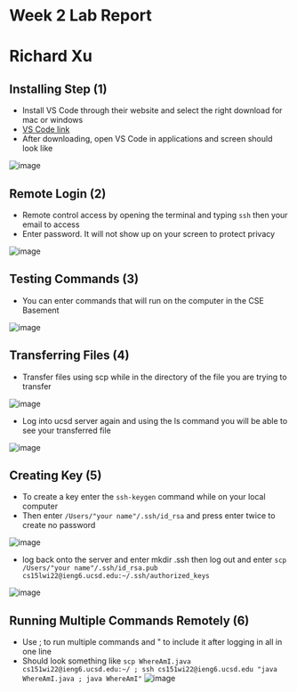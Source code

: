 # Week 2 Lab Report
# Richard Xu 

## Installing Step (1)
* Install VS Code through their website and select the right download for mac or windows
* [VS Code link](https://code.visualstudio.com/)
* After downloading, open VS Code in applications and screen should look like

![image](https://user-images.githubusercontent.com/97650817/150315842-922bf44e-21b3-40ea-a097-902d672f5b00.png)

## Remote Login (2)
* Remote control access by opening the terminal and typing ```ssh``` then your email to access
* Enter password. It will not show up on your screen to protect privacy

![image](https://user-images.githubusercontent.com/97650817/150317906-2d81a293-adf2-4ffc-a1f6-d870c464930d.png)

## Testing Commands (3)
* You can enter commands that will run on the computer in the CSE Basement

![image](https://user-images.githubusercontent.com/97650817/150318311-06c6c307-6e8c-488c-8512-0c8524c7c8d9.png)

## Transferring Files (4)
* Transfer files using scp while in the directory of the file you are trying to transfer

![image](https://user-images.githubusercontent.com/97650817/150320158-ca354984-f5d2-4156-ae27-0ffcd8a2de55.png)

* Log into ucsd server again and using the ls command you will be able to see your transferred file

![image](https://user-images.githubusercontent.com/97650817/150320346-6775d750-5ca2-4a69-9161-51b4433b1367.png)

## Creating Key (5)
* To create a key enter the ```ssh-keygen``` command while on your local computer
* Then enter ```/Users/"your name"/.ssh/id_rsa``` and press enter twice to create no password

![image](https://user-images.githubusercontent.com/97650817/150322158-a7cb0915-e5c0-4d9a-8dc0-ebc2b1834e5a.png)

* log back onto the server and enter mkdir .ssh then log out and enter ```scp /Users/"your name"/.ssh/id_rsa.pub cs15lwi22@ieng6.ucsd.edu:~/.ssh/authorized_keys```

![image](https://user-images.githubusercontent.com/97650817/150322904-f90d878a-5733-478e-8639-cb465b4c4449.png)

## Running Multiple Commands Remotely (6)
* Use ; to run multiple commands and " to include it after logging in all in one line
* Should look something like ```scp WhereAmI.java cs151wi22@ieng6.ucsd.edu:~/ ; ssh cs151wi22@ieng6.ucsd.edu "java WhereAmI.java ; java WhereAmI"```
![image](https://user-images.githubusercontent.com/97650817/150325947-a919a625-ebe1-476a-98f8-96147e4ded59.png)



